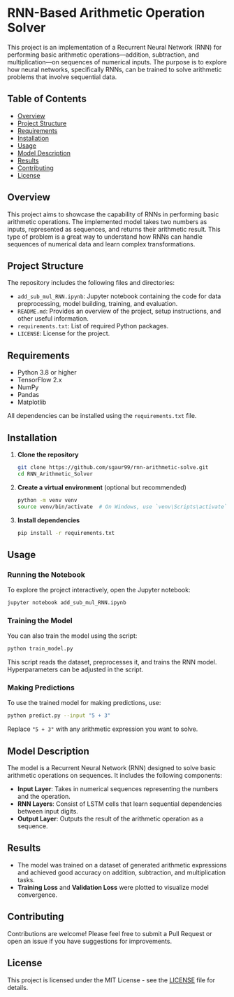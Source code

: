 # RNN-Based Arithmetic Operation Solver

This project is an implementation of a Recurrent Neural Network (RNN) for performing basic arithmetic operations—addition, subtraction, and multiplication—on sequences of numerical inputs. The purpose is to explore how neural networks, specifically RNNs, can be trained to solve arithmetic problems that involve sequential data.

## Table of Contents

- [Overview](#overview)
- [Project Structure](#project-structure)
- [Requirements](#requirements)
- [Installation](#installation)
- [Usage](#usage)
- [Model Description](#model-description)
- [Results](#results)
- [Contributing](#contributing)
- [License](#license)

## Overview

This project aims to showcase the capability of RNNs in performing basic arithmetic operations. The implemented model takes two numbers as inputs, represented as sequences, and returns their arithmetic result. This type of problem is a great way to understand how RNNs can handle sequences of numerical data and learn complex transformations.

## Project Structure

The repository includes the following files and directories:

- `add_sub_mul_RNN.ipynb`: Jupyter notebook containing the code for data preprocessing, model building, training, and evaluation.
- `README.md`: Provides an overview of the project, setup instructions, and other useful information.
- `requirements.txt`: List of required Python packages.
- `LICENSE`: License for the project.

## Requirements

- Python 3.8 or higher
- TensorFlow 2.x
- NumPy
- Pandas
- Matplotlib

All dependencies can be installed using the `requirements.txt` file.

## Installation

1. **Clone the repository**

   ```sh
   git clone https://github.com/sgaur99/rnn-arithmetic-solve.git
   cd RNN_Arithmetic_Solver
   ```

2. **Create a virtual environment** (optional but recommended)

   ```sh
   python -m venv venv
   source venv/bin/activate  # On Windows, use `venv\Scripts\activate`
   ```

3. **Install dependencies**

   ```sh
   pip install -r requirements.txt
   ```

## Usage

### Running the Notebook

To explore the project interactively, open the Jupyter notebook:

```sh
jupyter notebook add_sub_mul_RNN.ipynb
```

### Training the Model

You can also train the model using the script:

```sh
python train_model.py
```

This script reads the dataset, preprocesses it, and trains the RNN model. Hyperparameters can be adjusted in the script.

### Making Predictions

To use the trained model for making predictions, use:

```sh
python predict.py --input "5 + 3"
```

Replace `"5 + 3"` with any arithmetic expression you want to solve.

## Model Description

The model is a Recurrent Neural Network (RNN) designed to solve basic arithmetic operations on sequences. It includes the following components:

- **Input Layer**: Takes in numerical sequences representing the numbers and the operation.
- **RNN Layers**: Consist of LSTM cells that learn sequential dependencies between input digits.
- **Output Layer**: Outputs the result of the arithmetic operation as a sequence.

## Results

- The model was trained on a dataset of generated arithmetic expressions and achieved good accuracy on addition, subtraction, and multiplication tasks.
- **Training Loss** and **Validation Loss** were plotted to visualize model convergence.

## Contributing

Contributions are welcome! Please feel free to submit a Pull Request or open an issue if you have suggestions for improvements.

## License

This project is licensed under the MIT License - see the [LICENSE](LICENSE) file for details.

